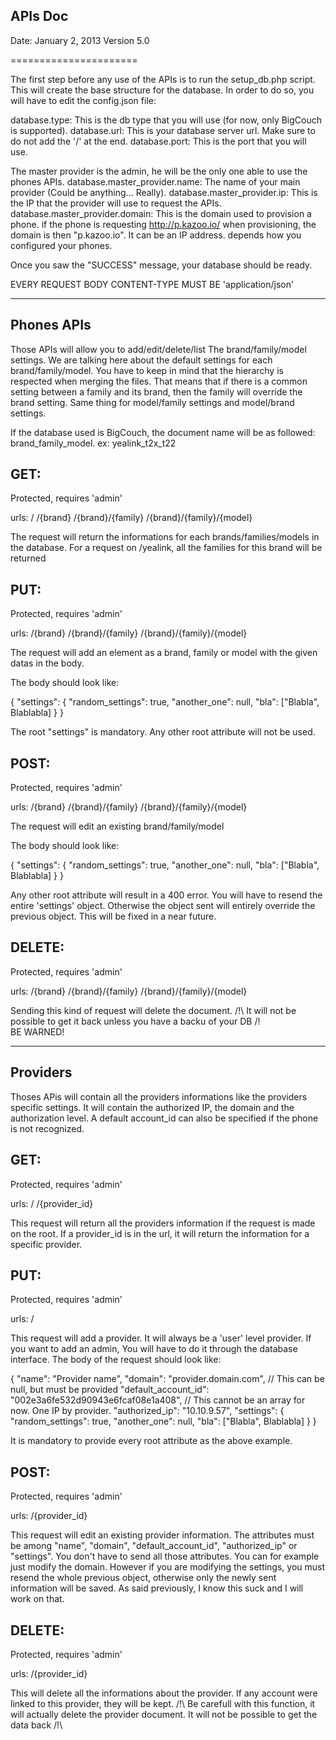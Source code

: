 APIs Doc
--------

Date: January 2, 2013
Version 5.0

======================

The first step before any use of the APIs is to run the setup_db.php script.
This will create the base structure for the database.
In order to do so, you will have to edit the config.json file:

database.type: This is the db type that you will use (for now, only BigCouch is supported).
database.url: This is your database server url. Make sure to do not add the '/' at the end.
database.port: This is the port that you will use.

The master provider is the admin, he will be the only one able to use the phones APIs.
database.master_provider.name: The name of your main provider (Could be anything... Really).
database.master_provider.ip: This is the IP that the provider will use to request the APIs.
database.master_provider.domain: This is the domain used to provision a phone. 
    if the phone is requesting http://p.kazoo.io/ when provisioning, the domain is then "p.kazoo.io".
    It can be an IP address. depends how you configured your phones.

Once you saw the "SUCCESS" message, your database should be ready.

EVERY REQUEST BODY CONTENT-TYPE MUST BE 'application/json'


-----------
Phones APIs
-----------

Those APIs will allow you to add/edit/delete/list The brand/family/model settings.
We are talking here about the default settings for each brand/family/model.
You have to keep in mind that the hierarchy is respected when merging the files.
That means that if there is a common setting between a family and its brand, then
the family will override the brand setting. 
Same thing for model/family settings and model/brand settings.

If the database used is BigCouch, the document name will be as followed:
    brand_family_model. ex: yealink_t2x_t22

GET: 
----

Protected, requires 'admin'

urls:
    /
    /{brand}
    /{brand}/{family}
    /{brand}/{family}/{model}

The request will return the informations for each brands/families/models in the database.
For a request on /yealink, all the families for this brand will be returned

PUT:
----

Protected, requires 'admin'

urls:
    /{brand}
    /{brand}/{family}
    /{brand}/{family}/{model}

The request will add an element as a brand, family or model with the given datas in the body.

The body should look like:

{
    "settings": {
        "random_settings": true,
        "another_one": null,
        "bla": ["Blabla", Blablabla]
    }
}

The root "settings" is mandatory. Any other root attribute will not be used.

POST:
-----

Protected, requires 'admin'

urls:
    /{brand}
    /{brand}/{family}
    /{brand}/{family}/{model}

The request will edit an existing brand/family/model

The body should look like:

{
    "settings": {
        "random_settings": true,
        "another_one": null,
        "bla": ["Blabla", Blablabla]
    }
}

Any other root attribute will result in a 400 error.
You will have to resend the entire 'settings' object. 
Otherwise the object sent will entirely override the previous object.
This will be fixed in a near future.

DELETE:
-------

Protected, requires 'admin'

urls:
    /{brand}
    /{brand}/{family}
    /{brand}/{family}/{model}

Sending this kind of request will delete the document.
/!\ It will not be possible to get it back unless you have a backu of your DB /!\
BE WARNED!


---------
Providers
---------

Thoses APis will contain all the providers informations like the providers specific settings.
It will contain the authorized IP, the domain and the authorization level.
A default account_id can also be specified if the phone is not recognized.

GET:
----

Protected, requires 'admin'

urls:
    /
    /{provider_id}

This request will return all the providers information if the request is made on the root.
If a provider_id is in the url, it will return the information for a specific provider.

PUT:
----

Protected, requires 'admin'

urls:
    /

This request will add a provider. It will always be a 'user' level provider.
If you want to add an admin, You will have to do it through the database interface.
The body of the request should look like:

{
    "name": "Provider name",
    "domain": "provider.domain.com",
    // This can be null, but must be provided
    "default_account_id": "002e3a6fe532d90943e6fcaf08e1a408",
    // This cannot be an array for now. One IP by provider.
    "authorized_ip": "10.10.9.57",
    "settings": {
        "random_settings": true,
        "another_one": null,
        "bla": ["Blabla", Blablabla]
    }
}

It is mandatory to provide every root attribute as the above example.

POST:
-----

Protected, requires 'admin'

urls:
    /{provider_id}

This request will edit an existing provider information. The attributes must be among
"name", "domain", "default_account_id", "authorized_ip" or "settings".
You don't have to send all those attributes. You can for example just modify the domain.
However if you are modifying the settings, you must resend the whole previous object,
otherwise only the newly sent information will be saved. As said previously, I know this
suck and I will work on that.

DELETE:
-------

Protected, requires 'admin'

urls:
    /{provider_id}

This will delete all the informations about the provider. If any account were linked to
this provider, they will be kept.
/!\ Be carefull with this function, it will actually delete the provider document. It will not
be possible to get the data back /!\